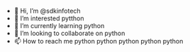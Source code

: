 - 👋 Hi, I’m @sdkinfotech
- 👀 I’m interested pytthon
- 🌱 I’m currently learning python
- 💞️ I’m looking to collaborate on python
- 📫 How to reach me python
python
python python python 


<!---
sdkinfotech/sdkinfotech is a ✨ special ✨ repository because its `README.md` (this file) appears on your GitHub profile.
You can click the Preview link to take a look at your changes.
--->
